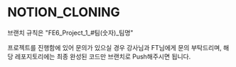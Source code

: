 # NOTION_CLONING

브랜치 규칙은 "FE6_Project_1_#팀(숫자)_팀명"


프로젝트를 진행함에 있어 문의가 있으실 경우 강사님과 FT님에게 문의 부탁드리며, 해당 레포지토리에는 최종 완성된 코드만 브랜치로 Push해주시면 됩니다.

